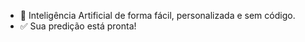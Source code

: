 - 🧠 Inteligência Artificial de forma fácil, personalizada e sem código.
- ✅ Sua predição está pronta!
